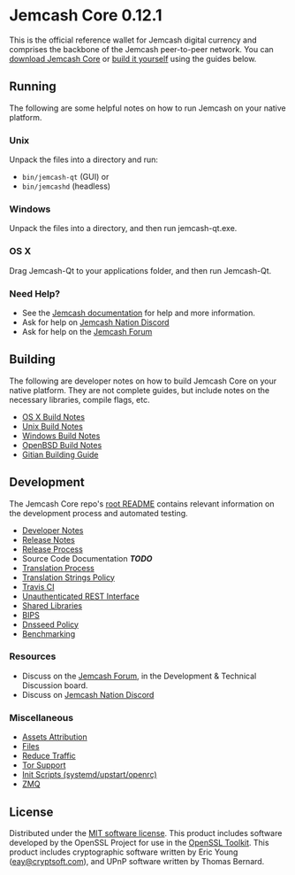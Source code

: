 Jemcash Core 0.12.1
=====================

This is the official reference wallet for Jemcash digital currency and comprises the backbone of the Jemcash peer-to-peer network. You can [download Jemcash Core](https://www.jempay.org/downloads/) or [build it yourself](#building) using the guides below.

Running
---------------------
The following are some helpful notes on how to run Jemcash on your native platform.

### Unix

Unpack the files into a directory and run:

- `bin/jemcash-qt` (GUI) or
- `bin/jemcashd` (headless)

### Windows

Unpack the files into a directory, and then run jemcash-qt.exe.

### OS X

Drag Jemcash-Qt to your applications folder, and then run Jemcash-Qt.

### Need Help?

* See the [Jemcash documentation](https://jempay.atlassian.net/wiki/display/DOC)
for help and more information.
* Ask for help on [Jemcash Nation Discord](http://jemcashchat.org)
* Ask for help on the [Jemcash Forum](https://jempay.org/forum)

Building
---------------------
The following are developer notes on how to build Jemcash Core on your native platform. They are not complete guides, but include notes on the necessary libraries, compile flags, etc.

- [OS X Build Notes](build-osx.md)
- [Unix Build Notes](build-unix.md)
- [Windows Build Notes](build-windows.md)
- [OpenBSD Build Notes](build-openbsd.md)
- [Gitian Building Guide](gitian-building.md)

Development
---------------------
The Jemcash Core repo's [root README](/README.md) contains relevant information on the development process and automated testing.

- [Developer Notes](developer-notes.md)
- [Release Notes](release-notes.md)
- [Release Process](release-process.md)
- Source Code Documentation ***TODO***
- [Translation Process](translation_process.md)
- [Translation Strings Policy](translation_strings_policy.md)
- [Travis CI](travis-ci.md)
- [Unauthenticated REST Interface](REST-interface.md)
- [Shared Libraries](shared-libraries.md)
- [BIPS](bips.md)
- [Dnsseed Policy](dnsseed-policy.md)
- [Benchmarking](benchmarking.md)

### Resources
* Discuss on the [Jemcash Forum](https://jempay.org/forum), in the Development & Technical Discussion board.
* Discuss on [Jemcash Nation Discord](http://jemcashchat.org)

### Miscellaneous
- [Assets Attribution](assets-attribution.md)
- [Files](files.md)
- [Reduce Traffic](reduce-traffic.md)
- [Tor Support](tor.md)
- [Init Scripts (systemd/upstart/openrc)](init.md)
- [ZMQ](zmq.md)

License
---------------------
Distributed under the [MIT software license](/COPYING).
This product includes software developed by the OpenSSL Project for use in the [OpenSSL Toolkit](https://www.openssl.org/). This product includes
cryptographic software written by Eric Young ([eay@cryptsoft.com](mailto:eay@cryptsoft.com)), and UPnP software written by Thomas Bernard.
